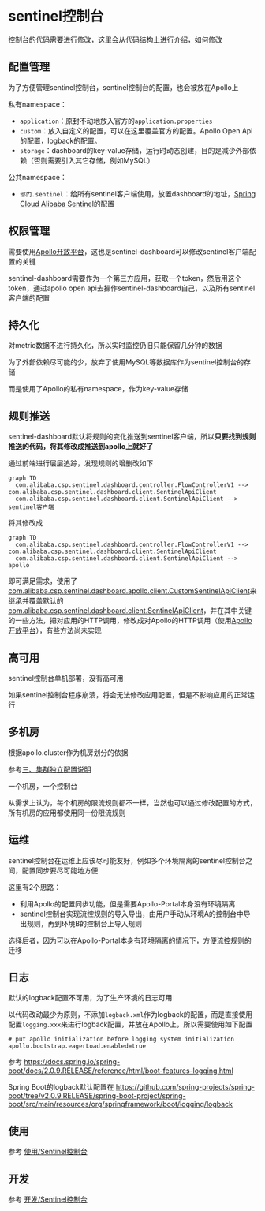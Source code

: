 # sentinel控制台

控制台的代码需要进行修改，这里会从代码结构上进行介绍，如何修改
## 配置管理

为了方便管理sentinel控制台，sentinel控制台的配置，也会被放在Apollo上

私有namespace：

* `application`：原封不动地放入官方的`application.properties`
* `custom`：放入自定义的配置，可以在这里覆盖官方的配置。Apollo Open Api的配置，logback的配置。
* `storage`：dashboard的key-value存储，运行时动态创建，目的是减少外部依赖（否则需要引入其它存储，例如MySQL）

公共namespace：

* `部门.sentinel`：给所有sentinel客户端使用，放置dashboard的地址，[Spring Cloud Alibaba Sentinel](https://github.com/alibaba/spring-cloud-alibaba/wiki/Sentinel)的配置

## 权限管理

需要使用[Apollo开放平台](https://ctripcorp.github.io/apollo/#/zh/usage/apollo-open-api-platform)，这也是sentinel-dashboard可以修改sentinel客户端配置的关键

sentinel-dashboard需要作为一个第三方应用，获取一个token，然后用这个token，通过apollo open api去操作sentinel-dashboard自己，以及所有sentinel客户端的配置


## 持久化

对metric数据不进行持久化，所以实时监控仍旧只能保留几分钟的数据

为了外部依赖尽可能的少，放弃了使用MySQL等数据库作为sentinel控制台的存储

而是使用了Apollo的私有namespace，作为key-value存储

## 规则推送

sentinel-dashboard默认将规则的变化推送到sentinel客户端，所以**只要找到规则推送的代码，将其修改成推送到apollo上就好了**

通过前端进行层层追踪，发现规则的增删改如下

```mermaid
graph TD
  com.alibaba.csp.sentinel.dashboard.controller.FlowControllerV1 --> com.alibaba.csp.sentinel.dashboard.client.SentinelApiClient
  com.alibaba.csp.sentinel.dashboard.client.SentinelApiClient --> sentinel客户端
```

将其修改成

```mermaid
graph TD
  com.alibaba.csp.sentinel.dashboard.controller.FlowControllerV1 --> com.alibaba.csp.sentinel.dashboard.client.SentinelApiClient
  com.alibaba.csp.sentinel.dashboard.client.SentinelApiClient --> apollo
```

即可满足需求，使用了[com.alibaba.csp.sentinel.dashboard.apollo.client.CustomSentinelApiClient](https://github.com/Anilople/Sentinel/blob/master/sentinel-dashboard/src/main/java/com/alibaba/csp/sentinel/dashboard/apollo/client/CustomSentinelApiClient.java)来继承并覆盖默认的[com.alibaba.csp.sentinel.dashboard.client.SentinelApiClient](https://github.com/Anilople/Sentinel/blob/master/sentinel-dashboard/src/main/java/com/alibaba/csp/sentinel/dashboard/client/SentinelApiClient.java)，并在其中关键的一些方法，把对应用的HTTP调用，修改成对Apollo的HTTP调用（使用[Apollo开放平台](https://ctripcorp.github.io/apollo/#/zh/usage/apollo-open-api-platform)），有些方法尚未实现

## 高可用

sentinel控制台单机部署，没有高可用

如果sentinel控制台程序崩溃，将会无法修改应用配置，但是不影响应用的正常运行


## 多机房

根据apollo.cluster作为机房划分的依据

参考[三、集群独立配置说明](https://ctripcorp.github.io/apollo/#/zh/usage/apollo-user-guide?id=%e4%b8%89%e3%80%81%e9%9b%86%e7%be%a4%e7%8b%ac%e7%ab%8b%e9%85%8d%e7%bd%ae%e8%af%b4%e6%98%8e)

一个机房，一个控制台

从需求上认为，每个机房的限流规则都不一样，当然也可以通过修改配置的方式，所有机房的应用都使用同一份限流规则
## 运维

sentinel控制台在运维上应该尽可能友好，例如多个环境隔离的sentinel控制台之间，配置同步要尽可能地方便

这里有2个思路：

* 利用Apollo的配置同步功能，但是需要Apollo-Portal本身没有环境隔离
* sentinel控制台实现流控规则的导入导出，由用户手动从环境A的控制台中导出规则，再到环境B的控制台上导入规则

选择后者，因为可以在Apollo-Portal本身有环境隔离的情况下，方便流控规则的迁移

## 日志

默认的logback配置不可用，为了生产环境的日志可用

以代码改动最少为原则，不添加`logback.xml`作为logback的配置，而是直接使用配置`logging.xxx`来进行logback配置，并放在Apollo上，所以需要使用如下配置

```properties
# put apollo initialization before logging system initialization
apollo.bootstrap.eagerLoad.enabled=true
```

参考 https://docs.spring.io/spring-boot/docs/2.0.9.RELEASE/reference/html/boot-features-logging.html

Spring Boot的logback默认配置在 https://github.com/spring-projects/spring-boot/tree/v2.0.9.RELEASE/spring-boot-project/spring-boot/src/main/resources/org/springframework/boot/logging/logback
## 使用

参考 [使用/Sentinel控制台](zh/usage/sentinel-dashboard)
## 开发

参考 [开发/Sentinel控制台](zh/development/sentinel-dashboard)

